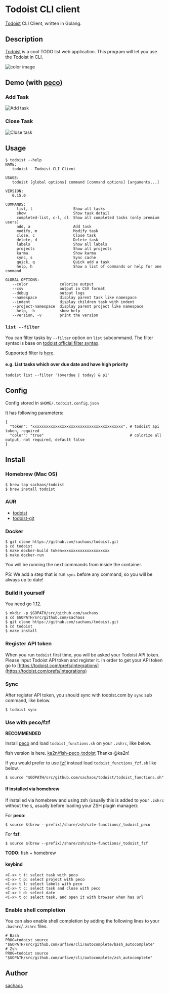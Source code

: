 Todoist CLI client
===

[Todoist](https://todoist.com/) CLI Client, written in Golang.

## Description

[Todoist](https://todoist.com/) is a cool TODO list web application.
This program will let you use the Todoist in CLI.

![color image](https://cloud.githubusercontent.com/assets/6121271/20603278/2261b424-b2a4-11e6-8fa7-d533e2144942.png)

## Demo (with [peco](https://github.com/peco/peco))

### Add Task

![Add task](https://cloud.githubusercontent.com/assets/6121271/19836528/6ed99956-9ee6-11e6-85b0-7539393d803b.gif)

### Close Task

![Close task](https://cloud.githubusercontent.com/assets/6121271/19836531/7c399218-9ee6-11e6-974c-9dd59ced13a5.gif)

## Usage

```
$ todoist --help
NAME:
   todoist - Todoist CLI Client

USAGE:
   todoist [global options] command [command options] [arguments...]

VERSION:
   0.15.0

COMMANDS:
     list, l                  Show all tasks
     show                     Show task detail
     completed-list, c-l, cl  Show all completed tasks (only premium users)
     add, a                   Add task
     modify, m                Modify task
     close, c                 Close task
     delete, d                Delete task
     labels                   Show all labels
     projects                 Show all projects
     karma                    Show karma
     sync, s                  Sync cache
     quick, q                 Quick add a task
     help, h                  Show a list of commands or help for one command

GLOBAL OPTIONS:
   --color              colorize output
   --csv                output in CSV format
   --debug              output logs
   --namespace          display parent task like namespace
   --indent             display children task with indent
   --project-namespace  display parent project like namespace
   --help, -h           show help
   --version, -v        print the version
```

### `list --filter`

You can filter tasks by `--filter` option on `list` subcommand.
The filter syntax is base on [todoist official filter syntax](https://support.todoist.com/hc/en-us/articles/205248842-Filters).

Supported filter is [here](https://github.com/sachaos/todoist/issues/15#issuecomment-334140101).

#### e.g. List tasks which over due date and have high priority

```
todoist list --filter '(overdue | today) & p1'
```

## Config

Config stored in `$HOME/.todoist.config.json`

It has following parameters:

```
{
  "token": "xxxxxxxxxxxxxxxxxxxxxxxxxxxxxxxxxxxxxxxx", # todoist api token, required
  "color": "true"                                      # colorize all output, not required, default false
}

```

## Install

### Homebrew (Mac OS)

```
$ brew tap sachaos/todoist
$ brew install todoist
```

### AUR

* [todoist](https://aur.archlinux.org/packages/todoist/)
* [todoist-git](https://aur.archlinux.org/packages/todoist-git/)

### Docker

```
$ git clone https://github.com/sachaos/todoist.git
$ cd todoist
$ make docker-build token=xxxxxxxxxxxxxxxxxxxx
$ make docker-run
```

You will be running the next commands from inside the container.

PS: We add a step that is run `sync` before any command, so you will be always up to date!

### Build it yourself

You need go 1.12.

```
$ mkdir -p $GOPATH/src/github.com/sachaos
$ cd $GOPATH/src/github.com/sachaos
$ git clone https://github.com/sachaos/todoist.git
$ cd todoist
$ make install
```

### Register API token

When you run `todoist` first time, you will be asked your Todoist API token.
Please input Todoist API token and register it. In order to get your API token 
go to [https://todoist.com/prefs/integrations](https://todoist.com/prefs/integrations)

### Sync

After register API token, you should sync with todoist.com by `sync` sub command, like below.

```
$ todoist sync
```

### Use with peco/fzf

**RECOMMENDED**

Install [peco](https://github.com/peco/peco) and load `todoist_functions.sh` on your `.zshrc`, like below.

fish version is here. [ka2n/fish-peco_todoist](https://github.com/ka2n/fish-peco_todoist) Thanks @ka2n!

If you would prefer to use [fzf](https://github.com/junegunn/fzf) instead load `todoist_functions_fzf.sh` like below.

```
$ source "$GOPATH/src/github.com/sachaos/todoist/todoist_functions.sh"
```

#### If installed via homebrew

If installed via homebrew and using zsh (usually this is added to your `.zshrc` without the `$`, usually before loading your ZSH plugin manager):

For **peco**:
```
$ source $(brew --prefix)/share/zsh/site-functions/_todoist_peco
```

For **fzf**:
```
$ source $(brew --prefix)/share/zsh/site-functions/_todoist_fzf
```

**TODO**: fish + homebrew

#### keybind

```
<C-x> t t: select task with peco
<C-x> t p: select project with peco
<C-x> t l: select labels with peco
<C-x> t c: select task and close with peco
<C-x> t d: select date
<C-x> t o: select task, and open it with browser when has url
```

### Enable shell completion

You can also enable shell completion by adding the following lines to your `.bashrc`/`.zshrc` files.

```
# Bash
PROG=todoist source "$GOPATH/src/github.com/urfave/cli/autocomplete/bash_autocomplete"
# Zsh
PROG=todoist source "$GOPATH/src/github.com/urfave/cli/autocomplete/zsh_autocomplete"
```

## Author

[sachaos](https://github.com/sachaos)
